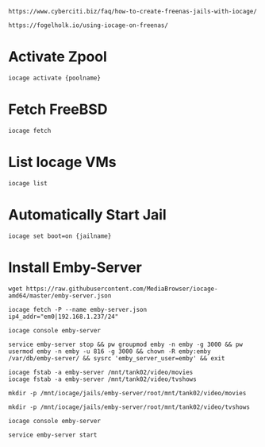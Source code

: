 ```
https://www.cyberciti.biz/faq/how-to-create-freenas-jails-with-iocage/
```
```
https://fogelholk.io/using-iocage-on-freenas/
```

# Activate Zpool
```
iocage activate {poolname}
```

# Fetch FreeBSD
```
iocage fetch
```

# List Iocage VMs
```
iocage list
```

# Automatically Start Jail
```
iocage set boot=on {jailname}
```

# Install Emby-Server
```
wget https://raw.githubusercontent.com/MediaBrowser/iocage-amd64/master/emby-server.json
```
```
iocage fetch -P --name emby-server.json ip4_addr="em0|192.168.1.237/24"
```
```
iocage console emby-server
```
```
service emby-server stop && pw groupmod emby -n emby -g 3000 && pw usermod emby -n emby -u 816 -g 3000 && chown -R emby:emby /var/db/emby-server/ && sysrc 'emby_server_user=emby' && exit
```
```
iocage fstab -a emby-server /mnt/tank02/video/movies
iocage fstab -a emby-server /mnt/tank02/video/tvshows
```
```
mkdir -p /mnt/iocage/jails/emby-server/root/mnt/tank02/video/movies
```
```
mkdir -p /mnt/iocage/jails/emby-server/root/mnt/tank02/video/tvshows
```
```
iocage console emby-server
```
```
service emby-server start
```
